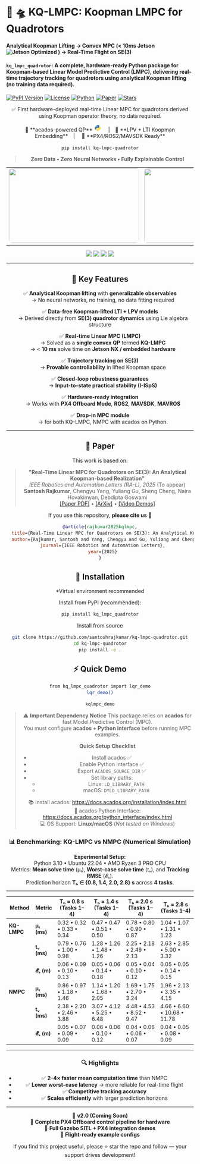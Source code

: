 
# 🚁 🛸 **KQ-LMPC: Koopman LMPC for Quadrotors**

#### **Analytical Koopman Lifting → Convex MPC (< 10ms Jetson ![Jetson Optimized](https://img.shields.io/badge/Jetson-NVIDIA-green?logo=nvidia) ) → Real-Time Flight on SE(3)**  

<h4> <code>kq_lmpc_quadrotor</code></b>: A complete, hardware-ready Python package for <b>Koopman-based Linear Model Predictive Control (LMPC)</b>, delivering <b>real-time trajectory tracking</b> for quadrotors using <b>analytical Koopman lifting</b> (no training data required). </h4>

[![PyPI Version](https://img.shields.io/pypi/v/kq-lmpc-quadrotor.svg)](https://pypi.org/project/kq-lmpc-quadrotor/)
[![License](https://img.shields.io/badge/license-MIT-green.svg)](LICENSE)
[![Python](https://img.shields.io/badge/python-3.8+-blue.svg)]()
[![Paper](https://img.shields.io/badge/IEEE-RA--L%202025-red)](https://www.researchgate.net/publication/396545942_Real-Time_Linear_MPC_for_Quadrotors_on_SE3_An_Analytical_Koopman-based_Realization)
[![Stars](https://img.shields.io/github/stars/santoshrajkumar/kq-lmpc-quadrotor?style=social)]()

<p align="center">
  ✅ First hardware-deployed real-time Linear MPC for quadrotors derived using Koopman operator theory, no data required.
</p>

<div align="center">
🔧 **acados-powered QP** <img src="https://raw.githubusercontent.com/devicons/devicon/master/icons/python/python-original.svg" width="20" />
 | 🧭 **LPV + LTI Koopman Embedding** |  🚀 **PX4/ROS2/MAVSDK Ready**

`pip install kq-lmpc-quadrotor`

> **Zero Data • Zero Neural Networks • Fully Explainable Control**

<table align="center">
  <tr>
    <td>
      <img src="media/dg.GIF" height="200px" width="350px" style="border-radius:8px;"/>
    </td>
    <td>
      <img src="media/dg2.gif" height="200px" width="350px" style="border-radius:8px;"/>
    </td>
  </tr>
</table>


<p align="center">
  <img src="https://img.shields.io/badge/Koopman-Lifting-blue" />
  <img src="https://img.shields.io/badge/KQ--LMPC-Convex%20MPC-red" />
  <img src="https://img.shields.io/badge/Python-Package-success" />
  <img src="https://img.shields.io/badge/Research-Backed-lightgrey" />
</p>

---


## 🌟 Key Features

✅ **Analytical Koopman lifting** with **generalizable observables**  
&nbsp;&nbsp;&nbsp;&nbsp;→ No neural networks, no training, no data fitting required  

✅ **Data-free Koopman-lifted LTI + LPV models**  
&nbsp;&nbsp;&nbsp;&nbsp;→ Derived directly from **SE(3) quadrotor dynamics** using Lie algebra structure  

✅ **Real-time Linear MPC (LMPC)**  
&nbsp;&nbsp;&nbsp;&nbsp;→ Solved as a **single convex QP** termed **KQ-LMPC**  
&nbsp;&nbsp;&nbsp;&nbsp;→ < **10 ms** solve time on **Jetson NX / embedded hardware**  

✅ **Trajectory tracking on SE(3)**  
&nbsp;&nbsp;&nbsp;&nbsp;→ **Provable controllability** in lifted Koopman space  

✅ **Closed-loop robustness guarantees**  
&nbsp;&nbsp;&nbsp;&nbsp;→ **Input-to-state practical stability (I-ISpS)**  

✅ **Hardware-ready integration**  
&nbsp;&nbsp;&nbsp;&nbsp;→ Works with **PX4 Offboard Mode**, **ROS2**, **MAVSDK**, **MAVROS**  

✅ **Drop-in MPC module**  
&nbsp;&nbsp;&nbsp;&nbsp;→ for both KQ-LMPC, NMPC with acados on Python.

---

## 🧠 Paper

This work is based on:

> **"Real-Time Linear MPC for Quadrotors on SE(3): An Analytical Koopman-based Realization"**  
> *IEEE Robotics and Automation Letters (RA-L), 2025* (To appear)  
> **Santosh Rajkumar**, Chengyu Yang, Yuliang Gu, Sheng Cheng, Naira Hovakimyan, Debdipta Goswami  
> [[Paper PDF]](media/paper.pdf) • [[ArXiv]](https://arxiv.org/abs/2409.12374) • [[Video Demos]](https://soarpapers.github.io/)

If you use this repository, **please cite us** 🙏

```bibtex
@article{rajkumar2025kqlmpc,
  title={Real-Time Linear MPC for Quadrotors on SE(3): An Analytical Koopman-based Realization},
  author={Rajkumar, Santosh and Yang, Chengyu and Gu, Yuliang and Cheng, Sheng and Hovakimyan, Naira and Goswami, Debdipta},
  journal={IEEE Robotics and Automation Letters},
  year={2025}
}
```
## 🔧 Installation

*Virtual environment recommended

Install from PyPI (recommended):

```bash
pip install kq_lmpc_quadrotor
```

Install from source

```bash
git clone https://github.com/santoshrajkumar/kq-lmpc-quadrotor.git
cd kq-lmpc-quadrotor
pip install -e .
```

## ⚡ Quick Demo
```bash
from kq_lmpc_quadrotor import lqr_demo
lqr_demo()
```
```bash
kqlmpc_demo
```
> ⚠️ **Important Dependency Notice**
> This package relies on **acados** for fast Model Predictive Control (MPC).  
> You must configure **acados + Python interface** before running MPC examples.
>
> **Quick Setup Checklist**
> - Install acados ✅
> - Enable Python interface ✅
> - Export `ACADOS_SOURCE_DIR` ✅
> - Set library paths:
>   - Linux: `LD_LIBRARY_PATH`
>   - macOS: `DYLD_LIBRARY_PATH`
>
> 📚 Install acados: https://docs.acados.org/installation/index.html  
> 🐍 acados Python Interface: https://docs.acados.org/python_interface/index.html  
> 💻 OS Support: **Linux/macOS** (*Not tested on Windows*)


### 📊 Benchmarking: KQ-LMPC vs NMPC (Numerical Simulation)

**Experimental Setup:**  
Python 3.10 • Ubuntu 22.04 • AMD Ryzen 3 PRO CPU  
Metrics: **Mean solve time** (μₜ), **Worst-case solve time** (tᵥ), and **Tracking RMSE** (𝓔ₛ).  
Prediction horizon **Tₕ ∈ {0.8, 1.4, 2.0, 2.8} s** across **4 tasks**.

---

| **Method** | **Metric** | **Tₕ = 0.8 s** (Tasks 1–4) | **Tₕ = 1.4 s** (Tasks 1–4) | **Tₕ = 2.0 s** (Tasks 1–4) | **Tₕ = 2.8 s** (Tasks 1–4) |
|------------|------------|-----------------------------|-----------------------------|-----------------------------|-----------------------------|
| **KQ-LMPC** | **μₜ (ms)** | 0.32 • 0.32 • 0.33 • 0.34 | 0.47 • 0.47 • 0.51 • 0.50 | 0.78 • 0.80 • 0.90 • 0.87 | 1.04 • 1.07 • 1.31 • 1.23 |
|            | **tᵥ (ms)** | 0.79 • 0.76 • 1.00 • 0.98 | 1.28 • 1.26 • 1.48 • 1.26 | 2.25 • 2.18 • 2.49 • 2.13 | 2.63 • 2.85 • 5.00 • 3.32 |
|            | **𝓔ₛ (m)**  | 0.06 • 0.09 • 0.10 • 0.13 | 0.05 • 0.06 • 0.14 • 0.18 | 0.05 • 0.04 • 0.10 • 0.12 | 0.05 • 0.05 • 0.14 • 0.15 |
| **NMPC**    | **μₜ (ms)** | 0.86 • 0.97 • 1.18 • 1.46 | 1.14 • 1.20 • 1.68 • 2.05 | 1.69 • 1.75 • 2.70 • 3.24 | 1.96 • 2.13 • 3.35 • 4.15 |
|            | **tᵥ (ms)** | 2.38 • 2.20 • 2.46 • 3.88 | 3.07 • 4.12 • 5.25 • 6.48 | 4.48 • 4.53 • 8.52 • 9.47 | 4.66 • 6.60 • 10.68 • 11.78 |
|            | **𝓔ₛ (m)**  | 0.05 • 0.07 • 0.09 • 0.09 | 0.06 • 0.06 • 0.10 • 0.12 | 0.04 • 0.06 • 0.06 • 0.07 | 0.04 • 0.05 • 0.08 • 0.09 |

---

### 🔍 Highlights

- ✅ **2–4× faster mean computation time** than NMPC  
- ✅ **Lower worst-case latency** → more reliable for real-time flight  
- ✅ **Competitive tracking accuracy**  
- ✅ **Scales efficiently** with larger prediction horizons

---

🚀 **v2.0 (Coming Soon)**  
🔧 **Complete PX4 Offboard control pipeline for hardware**  
🔧 **Full Gazebo SITL + PX4 integration demos**    
🔧 **Flight-ready example configs**

If you find this project useful, please ⭐ star the repo and follow — your support drives development!
